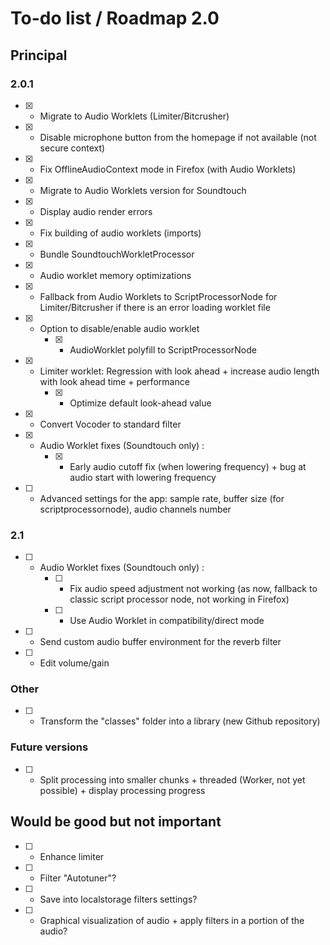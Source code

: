 # To-do list / Roadmap 2.0


## Principal

### 2.0.1

* [x] - Migrate to Audio Worklets (Limiter/Bitcrusher)
* [x] - Disable microphone button from the homepage if not available (not secure context)
* [x] - Fix OfflineAudioContext mode in Firefox (with Audio Worklets)
* [x] - Migrate to Audio Worklets version for Soundtouch
* [x] - Display audio render errors
* [x] - Fix building of audio worklets (imports)
* [x] - Bundle SoundtouchWorkletProcessor
* [x] - Audio worklet memory optimizations
* [x] - Fallback from Audio Worklets to ScriptProcessorNode for Limiter/Bitcrusher if there is an error loading worklet file
* [x] - Option to disable/enable audio worklet
    * [x] - AudioWorklet polyfill to ScriptProcessorNode
* [x] - Limiter worklet: Regression with look ahead + increase audio length with look ahead time + performance
    * [x] - Optimize default look-ahead value
* [x] - Convert Vocoder to standard filter
* [x] - Audio Worklet fixes (Soundtouch only) :
    * [x] - Early audio cutoff fix (when lowering frequency) + bug at audio start with lowering frequency
* [ ] - Advanced settings for the app: sample rate, buffer size (for scriptprocessornode), audio channels number

### 2.1

* [ ] - Audio Worklet fixes (Soundtouch only) :
    * [ ] - Fix audio speed adjustment not working (as now, fallback to classic script processor node, not working in Firefox)
    * [ ] - Use Audio Worklet in compatibility/direct mode
* [ ] - Send custom audio buffer environment for the reverb filter
* [ ] - Edit volume/gain

### Other

* [ ] - Transform the "classes" folder into a library (new Github repository)

### Future versions

* [ ] - Split processing into smaller chunks + threaded (Worker, not yet possible) + display processing progress

## Would be good but not important

* [ ] - Enhance limiter
* [ ] - Filter "Autotuner"?
* [ ] - Save into localstorage filters settings?
* [ ] - Graphical visualization of audio + apply filters in a portion of the audio?
